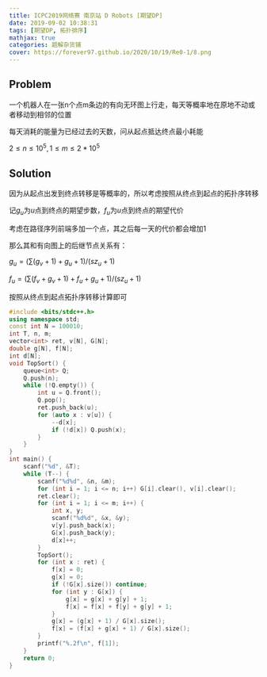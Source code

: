 ```yaml
---
title: ICPC2019网络赛 南京站 D Robots [期望DP]
date: 2019-09-02 10:38:31
tags: [期望DP, 拓扑排序]
mathjax: true
categories: 题解杂货铺
cover: https://forever97.github.io/2020/10/19/Re0-1/8.png
---
```

## Problem
一个机器人在一张n个点m条边的有向无环图上行走，每天等概率地在原地不动或者移动到相邻的位置

每天消耗的能量为已经过去的天数，问从起点抵达终点最小耗能

$2 \le n \le 10^5,1 \le m \le 2 \ast 10^5$

## Solution
因为从起点出发到终点转移是等概率的，所以考虑按照从终点到起点的拓扑序转移

记$g_u$为$u$点到终点的期望步数，$f_u$为$u$点到终点的期望代价

考虑在路径序列前端多加一个点，其之后每一天的代价都会增加1

那么其和有向图上的后继节点关系有：

$g_u=(\sum(g_v+1)+g_u+1)/(sz_u+1)$

$f_u=(\sum(f_v+g_v+1)+f_u+g_u+1)/(sz_u+1)$

按照从终点到起点拓扑序转移计算即可

```cpp
#include <bits/stdc++.h>
using namespace std;
const int N = 100010;
int T, n, m;
vector<int> ret, v[N], G[N];
double g[N], f[N];
int d[N];
void TopSort() {
    queue<int> Q;
    Q.push(n);
    while (!Q.empty()) {
        int u = Q.front();
        Q.pop();
        ret.push_back(u);
        for (auto x : v[u]) {
            --d[x];
            if (!d[x]) Q.push(x);
        }
    }
}
int main() {
    scanf("%d", &T);
    while (T--) {
        scanf("%d%d", &n, &m);
        for (int i = 1; i <= n; i++) G[i].clear(), v[i].clear();
        ret.clear();
        for (int i = 1; i <= m; i++) {
            int x, y;
            scanf("%d%d", &x, &y);
            v[y].push_back(x);
            G[x].push_back(y);
            d[x]++;
        }
        TopSort();
        for (int x : ret) {
        	f[x] = 0;
        	g[x] = 0; 
            if (!G[x].size()) continue;
            for (int y : G[x]) {
                g[x] = g[x] + g[y] + 1;
                f[x] = f[x] + f[y] + g[y] + 1;
            }
            g[x] = (g[x] + 1) / G[x].size();
            f[x] = (f[x] + g[x] + 1) / G[x].size();
        }
        printf("%.2f\n", f[1]);
    }
    return 0;
}
```
